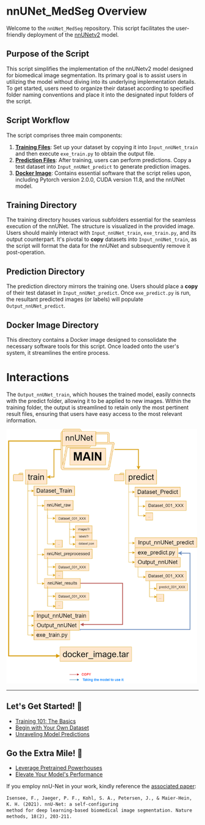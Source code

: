 # nnUNet_MedSeg Overview

Welcome to the `nnUNet_MedSeg` repository. This script facilitates the user-friendly deployment of the [nnUNetv2](https://github.com/MIC-DKFZ/nnUNet) model.

## Purpose of the Script

This script simplifies the implementation of the nnUNetv2 model designed for biomedical image segmentation. Its primary goal is to assist users in utilizing the model without diving into its underlying implementation details. To get started, users need to organize their dataset according to specified folder naming conventions and place it into the designated input folders of the script.

## Script Workflow

The script comprises three main components:

1. **<u><b>Training Files</b></u>**: Set up your dataset by copying it into `Input_nnUNet_train` and then execute `exe_train.py` to obtain the output file.
2. **<u><b>Prediction Files</b></u>**: After training, users can perform predictions. Copy a test dataset into `Input_nnUNet_predict` to generate prediction images.
3. **<u><b>Docker Image</b></u>**: Contains essential software that the script relies upon, including Pytorch version 2.0.0, CUDA version 11.8, and the nnUNet model.

## Training Directory

The training directory houses various subfolders essential for the seamless execution of the nnUNet. The structure is visualized in the provided image. Users should mainly interact with `Input_nnUNet_train`, `exe_train.py`, and its output counterpart. It's pivotal to **copy** datasets into `Input_nnUNet_train`, as the script will format the data for the nnUNet and subsequently remove it post-operation.

## Prediction Directory

The prediction directory mirrors the training one. Users should place a **copy** of their test dataset in `Input_nnUNet_predict`. Once `exe_predict.py` is run, the resultant predicted images (or labels) will populate `Output_nnUNet_predict`.

## Docker Image Directory

This directory contains a Docker image designed to consolidate the necessary software tools for this script. Once loaded onto the user's system, it streamlines the entire process.

# Interactions

The `Output_nnUNet_train`, which houses the trained model, easily connects with the predict folder, allowing it to be applied to new images. 
Within the training folder, the output is streamlined to retain only the most pertinent result files, ensuring that users have easy access to the most relevant information.


<img src="pictures/folders_train_predictV3.drawio.png" width="500"  />

---


## Let's Get Started! 🌟
- [Training 101: The Basics](documentation/training.md)
- [Begin with Your Own Dataset](documentation/train_new_dataset.md)
- [Unraveling Model Predictions](documentation/predictive_segmentation.md)

## Go the Extra Mile! 🚀
- [Leverage Pretrained Powerhouses](documentation/pretrained_model.md)
- [Elevate Your Model's Performance](documentation/retrain_dataset.md)




If you employ nnU-Net in your work, kindly reference the [associated paper](https://www.google.com/url?q=https://www.nature.com/articles/s41592-020-01008-z&sa=D&source=docs&ust=1677235958581755&usg=AOvVaw3dWL0SrITLhCJUBiNIHCQO):



    Isensee, F., Jaeger, P. F., Kohl, S. A., Petersen, J., & Maier-Hein, K. H. (2021). nnU-Net: a self-configuring 
    method for deep learning-based biomedical image segmentation. Nature methods, 18(2), 203-211.

